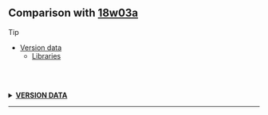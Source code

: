 ## Comparison with [18w03a](https://github.com/PixiGeko/Minecraft-generated-data/tree/18w03a)

> [!TIP]
> - [Version data](#version-data)
>     - [Libraries](#version-data-libraries)

<br/><br/>
<details><summary><b><ins>VERSION DATA</ins></b><a name="version-data"></a></summary>
<br/>
<h3>Libraries<a name="version-data-libraries"></a></h3>
<details>
<summary>
Versions
</summary>
<table><tr><th></th><th align="left">18w03a</th><th>18w03b</th></tr><tr><td>com.mojang:brigadier</td><td><pre>0.1.19</pre></td><td><pre>0.1.20</pre></td></tr></table>
</details>
</details>
<hr/>